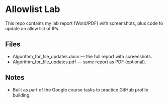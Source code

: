 # Allowlist Lab

This repo contains my lab report (Word/PDF) with screenshots, plus code to update an allow list of IPs.

## Files
- Algorithm_for_file_updates.docx — the full report with screenshots.
- Algorithm_for_file_updates.pdf — same report as PDF (optional).

## Notes
- Built as part of the Google course tasks to practice GitHub profile building.
